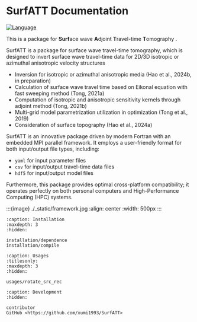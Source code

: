 # SurfATT Documentation

[![Language](https://img.shields.io/badge/-Fortran-734f96?logo=fortran&logoColor=white)](https://github.com/topics/fortran)

This is a package for **Surf**ace wave **A**djoint **T**ravel-time **T**omography .

SurfATT is a package for surface wave travel-time tomography, which is designed to invert surface wave travel-time data for 2D/3D isotropic or azimuthal anisotropic velocity structures 

- Inversion for isotropic or azimuthal anisotropic media (Hao et al., 2024b, in preparation)
- Calculation of surface wave travel time based on Eikonal equation with fast sweeping method (Tong, 2021a)
- Computation of isotropic and anisotropic sensitivity kernels through adjoint method (Tong, 2021b)
- Multi-grid model parametrization utilization in optimization (Tong et al., 2019)
- Consideration of surface topography (Hao et al., 2024a)

SurfATT is an innovative package driven by modern Fortran with an embedded MPI parallel framework. It employs a user-friendly format for both input/output file types, including:

- `yaml` for input parameter files
- `csv` for input/output travel-time data files
- `hdf5` for input/output model files

Furthermore, this package provides optimal cross-platform compatibility; it operates perfectly on both personal computers and High-Performance Computing (HPC) systems.

:::{image} ./_static/framework.jpg
:align: center
:width: 500px
:::

```{toctree}
:caption: Installation
:maxdepth: 3
:hidden:

installation/dependence
installation/compile
```

```{toctree}
:caption: Usages
:titlesonly:
:maxdepth: 3
:hidden:

usages/rotate_src_rec
```

```{toctree}
:caption: Development
:hidden:

contributor
GitHub <https://github.com/xumi1993/SurfATT>
```

